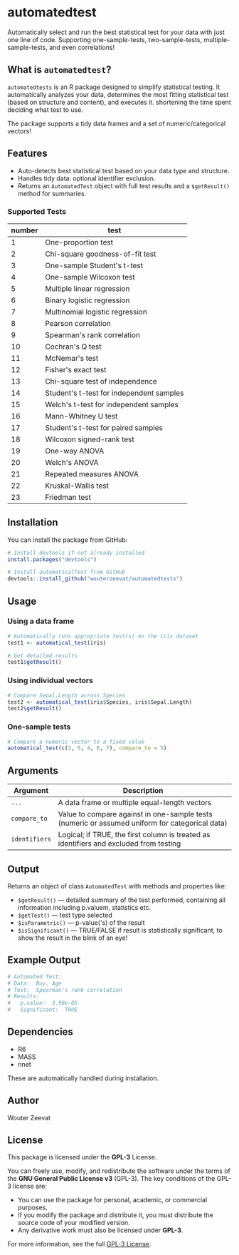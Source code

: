 # automatedtest

Automatically select and run the best statistical test for your data with just one line of code. Supporting one-sample-tests, two-sample-tests, multiple-sample-tests, and even correlations!

## What is `automatedtest`?

`automatedtests` is an R package designed to simplify statistical testing. It automatically analyzes your data, determines the most fitting statistical test (based on structure and content), and executes it. shortening the time spent deciding what test to use.

The package supports a tidy data frames and a set of numeric/categorical vectors!

## Features

- Auto-detects best statistical test based on your data type and structure.
- Handles tidy data: optional identifier exclusion.
- Returns an `AutomatedTest` object with full test results and a `$getResult()` method for summaries.

### Supported Tests
| number     | test |
|--------------|-------------|
| 1 | One-proportion test
| 2 | Chi-square goodness-of-fit test
| 3 | One-sample Student's t-test
| 4 | One-sample Wilcoxon test
| 5 | Multiple linear regression
| 6 | Binary logistic regression
| 7 | Multinomial logistic regression
| 8 | Pearson correlation
| 9 | Spearman's rank correlation
| 10 | Cochran's Q test
| 11 | McNemar's test
| 12 | Fisher's exact test
| 13 | Chi-square test of independence
| 14 | Student's t-test for independent samples
| 15 | Welch's t-test for independent samples
| 16 | Mann-Whitney U test
| 17 | Student's t-test for paired samples
| 18 | Wilcoxon signed-rank test
| 19 | One-way ANOVA
| 20 | Welch's ANOVA
| 21 | Repeated measures ANOVA
| 22 | Kruskal-Wallis test
| 23 | Friedman test

## Installation

You can install the package from GitHub:

```r
# Install devtools if not already installed
install.packages("devtools")

# Install automaticalTest from GitHub
devtools::install_github("wouterzeevat/automatedtests")
```

## Usage

### Using a data frame

```r
# Automatically runs appropriate test(s) on the iris dataset
test1 <- automatical_test(iris)

# Get detailed results
test1$getResult()
```

### Using individual vectors

```r
# Compare Sepal.Length across Species
test2 <- automatical_test(iris$Species, iris$Sepal.Length)
test2$getResult()
```

### One-sample tests

```r
# Compare a numeric vector to a fixed value
automatical_test(c(3, 5, 4, 6, 7), compare_to = 5)
```

## Arguments

| Argument     | Description |
|--------------|-------------|
| `...`        | A data frame or multiple equal-length vectors |
| `compare_to` | Value to compare against in one-sample tests (numeric or assumed uniform for categorical data) |
| `identifiers`| Logical; if TRUE, the first column is treated as identifiers and excluded from testing |

## Output

Returns an object of class `AutomatedTest` with methods and properties like:

- `$getResult()` — detailed summary of the test performed, containing all information including p.valuem, statistics etc.
- `$getTest()` — test type selected
- `$isParametric()` — p-value('s) of the result
- `$isSignificant()` — TRUE/FALSE if result is statistically significant, to show the result in the blink of an eye!

## Example Output

```r
# Automated Test:
# Data:  Buy, Age
# Test:  Spearman's rank correlation
# Results:
#   p.value:  3.98e-05
#   Significant:  TRUE
```

## Dependencies

- R6
- MASS
- nnet

These are automatically handled during installation.

## Author

Wouter Zeevat

## License

This package is licensed under the **GPL-3** License.

You can freely use, modify, and redistribute the software under the terms of the **GNU General Public License v3** (GPL-3). The key conditions of the GPL-3 license are:

- You can use the package for personal, academic, or commercial purposes.
- If you modify the package and distribute it, you must distribute the source code of your modified version.
- Any derivative work must also be licensed under **GPL-3**.

For more information, see the full [GPL-3 License](https://www.gnu.org/licenses/gpl-3.0.html).
